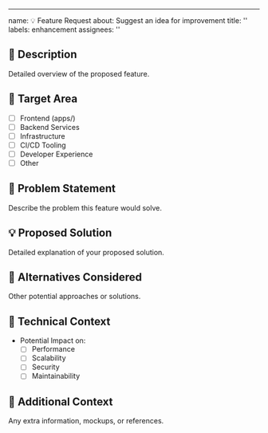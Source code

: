 ---

name: 💡 Feature Request
about: Suggest an idea for improvement
title: ''
labels: enhancement
assignees: ''

## 📝 Description

Detailed overview of the proposed feature.

## 🎯 Target Area

- [ ] Frontend (apps/)
- [ ] Backend Services
- [ ] Infrastructure
- [ ] CI/CD Tooling
- [ ] Developer Experience
- [ ] Other

## 🚨 Problem Statement

Describe the problem this feature would solve.

## 💡 Proposed Solution

Detailed explanation of your proposed solution.

## 🔄 Alternatives Considered

Other potential approaches or solutions.

## 🔬 Technical Context

- Potential Impact on:
  - [ ] Performance
  - [ ] Scalability
  - [ ] Security
  - [ ] Maintainability

## 🌟 Additional Context

Any extra information, mockups, or references.
